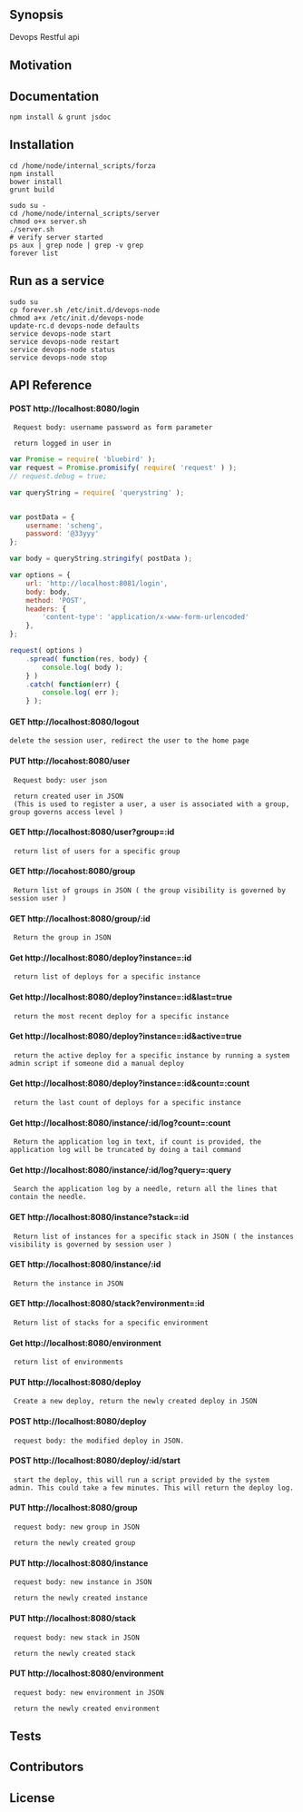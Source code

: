 ## Synopsis

Devops Restful api


## Motivation


## Documentation

```shell
npm install & grunt jsdoc
```


## Installation

```shell
cd /home/node/internal_scripts/forza
npm install 
bower install
grunt build

sudo su -
cd /home/node/internal_scripts/server
chmod o+x server.sh
./server.sh
# verify server started
ps aux | grep node | grep -v grep
forever list
```

## Run as a service
```shell
sudo su 
cp forever.sh /etc/init.d/devops-node
chmod a+x /etc/init.d/devops-node
update-rc.d devops-node defaults
service devops-node start
service devops-node restart
service devops-node status
service devops-node stop
```

## API Reference


#### POST **http://localhost:8080/login**
```
 Request body: username password as form parameter

 return logged in user in 
```

```javascript
var Promise = require( 'bluebird' );
var request = Promise.promisify( require( 'request' ) );
// request.debug = true;

var queryString = require( 'querystring' );


var postData = {
    username: 'scheng',
    password: '@33yyy'
};

var body = queryString.stringify( postData );

var options = {
    url: 'http://localhost:8081/login',
    body: body,
    method: 'POST',
    headers: {
        'content-type': 'application/x-www-form-urlencoded'
    },
};

request( options )
    .spread( function(res, body) {
        console.log( body );
    } )
    .catch( function(err) {
        console.log( err );
    } );

```

#### GET **http://localhost:8080/logout**
```
delete the session user, redirect the user to the home page
```

#### PUT **http://locahost:8080/user**
```
 Request body: user json

 return created user in JSON
 (This is used to register a user, a user is associated with a group, group governs access level )
```

#### GET **http://localhost:8080/user?group=:id**
```
 return list of users for a specific group
```



#### GET **http://locahost:8080/group**
```
 Return list of groups in JSON ( the group visibility is governed by session user )
```

#### GET **http://localhost:8080/group/:id**
```
 Return the group in JSON
```
#### Get **http://localhost:8080/deploy?instance=:id**
```
 return list of deploys for a specific instance
```
#### Get **http://localhost:8080/deploy?instance=:id&last=true**
```
 return the most recent deploy for a specific instance
```

#### Get **http://localhost:8080/deploy?instance=:id&active=true**
```
 return the active deploy for a specific instance by running a system admin script if someone did a manual deploy
```
#### Get **http://localhost:8080/deploy?instance=:id&count=:count**
```
 return the last count of deploys for a specific instance
```
#### Get **http://localhost:8080/instance/:id/log?count=:count**
```
 Return the application log in text, if count is provided, the application log will be truncated by doing a tail command
```
#### Get **http://localhost:8080/instance/:id/log?query=:query**
```
 Search the application log by a needle, return all the lines that contain the needle.
```

#### GET **http://localhost:8080/instance?stack=:id**
```
 Return list of instances for a specific stack in JSON ( the instances visibility is governed by session user )
```
#### GET **http://localhost:8080/instance/:id**
```
 Return the instance in JSON
```
#### GET **http://localhost:8080/stack?environment=:id**
```
 Return list of stacks for a specific environment
```
#### Get **http://localhost:8080/environment**
```
 return list of environments
```
#### PUT **http://localhost:8080/deploy**
```
 Create a new deploy, return the newly created deploy in JSON
```
#### POST **http://localhost:8080/deploy**
```
 request body: the modified deploy in JSON.
```
#### POST **http://localhost:8080/deploy/:id/start**
```
 start the deploy, this will run a script provided by the system admin. This could take a few minutes. This will return the deploy log.
```
#### PUT **http://localhost:8080/group**
```
 request body: new group in JSON

 return the newly created group
```
#### PUT **http://localhost:8080/instance**

```
 request body: new instance in JSON

 return the newly created instance
```
#### PUT **http://localhost:8080/stack**

```
 request body: new stack in JSON

 return the newly created stack
````
#### PUT **http://localhost:8080/environment**

```
 request body: new environment in JSON

 return the newly created environment
```


## Tests


## Contributors


## License

